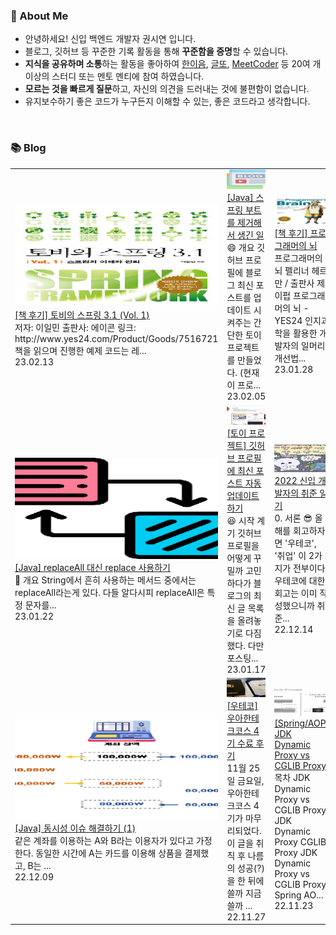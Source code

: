 ### 🚀 About Me

- 안녕하세요! 신입 백엔드 개발자 권시연 입니다.
- 블로그, 깃허브 등 꾸준한 기록 활동을 통해 **꾸준함을 증명**할 수 있습니다.
- **지식을 공유하며 소통**하는 활동을 좋아하여 [한이음](https://www.hanium.or.kr/portal/index.do), [글또](https://www.notion.so/ac5b18a482fb4df497d4e8257ad4d516), [MeetCoder](https://github.com/Meet-Coder-Study/posting-review) 등 20여 개 이상의 스터디 또는 멘토 멘티에 참여 하였습니다.
- **모르는 것을 빠르게 질문**하고, 자신의 의견을 드러내는 것에 불편함이 없습니다.
- 유지보수하기 좋은 코드가 누구든지 이해할 수 있는, 좋은 코드라고 생각합니다.

<br/>

### 📚 Blog
<table><tbody><tr>
<td>
    <a href="https://yeonyeon.tistory.com/297">
        <img width="100%" src="/img/3054927136274843105.png"/><br/>
        <div>[책 후기] 토비의 스프링 3.1 (Vol. 1)</div>
    </a>
    <div>저자: 이일민 출판사: 에이콘 링크: http://www.yes24.com/Product/Goods/7516721 책을 읽으며 진행한 예제 코드는 레...</div>
    <div>23.02.13</div>
</td>
<td>
    <a href="https://yeonyeon.tistory.com/296">
        <img width="100%" src="/img/3467436289726695281.png"/><br/>
        <div>[Java] 스프링 부트를 제거해서 생긴 일</div>
    </a>
    <div>😄 개요 깃허브 프로필에 블로그 최신 포스트를 업데이트 시켜주는 간단한 토이 프로젝트를 만들었다. (현재 이 프로...</div>
    <div>23.02.05</div>
</td>
<td>
    <a href="https://yeonyeon.tistory.com/295">
        <img width="100%" src="/img/7468650735885663273.png"/><br/>
        <div>[책 후기] 프로그래머의 뇌</div>
    </a>
    <div>프로그래머의 뇌 펠리너 헤르만 / 출판사 제이펍 프로그래머의 뇌 - YES24 인지과학을 활용한 개발자의 일머리 개선법...</div>
    <div>23.01.28</div>
</td>
</tr>
<tr>
<td>
    <a href="https://yeonyeon.tistory.com/294">
        <img width="100%" src="/img/1771425176474879171.png"/><br/>
        <div>[Java] replaceAll 대신 replace 사용하기</div>
    </a>
    <div>🙂 개요 String에서 흔히 사용하는 메서드 중에서는 replaceAll라는게 있다. 다들 알다시피 replaceAll은 특정 문자를...</div>
    <div>23.01.22</div>
</td>
<td>
    <a href="https://yeonyeon.tistory.com/293">
        <img width="100%" src="/img/7880556595614675505.png"/><br/>
        <div>[토이 프로젝트] 깃허브 프로필에 최신 포스트 자동 업데이트하기</div>
    </a>
    <div>😆 시작 계기 깃허브 프로필을 어떻게 꾸밀까 고민하다가 블로그의 최신 글 목록을 올려놓기로 다짐했다. 다만 포스팅...</div>
    <div>23.01.17</div>
</td>
<td>
    <a href="https://yeonyeon.tistory.com/292">
        <img width="100%" src="/img/473228622326112769.png"/><br/>
        <div>2022 신입 개발자의 취준 일기</div>
    </a>
    <div>0. 서론 😎 올해를 회고하자면 '우테코', '취업' 이 2가지가 전부이다. 우테코에 대한 회고는 이미 작성했으니까 취준...</div>
    <div>22.12.14</div>
</td>
</tr>
<tr>
<td>
    <a href="https://yeonyeon.tistory.com/291">
        <img width="100%" src="/img/1486350586108402948.png"/><br/>
        <div>[Java] 동시성 이슈 해결하기 (1)</div>
    </a>
    <div>같은 계좌를 이용하는 A와 B라는 이용자가 있다고 가정한다. 동일한 시간에 A는 카드를 이용해 상품을 결제했고, B는 ...</div>
    <div>22.12.09</div>
</td>
<td>
    <a href="https://yeonyeon.tistory.com/290">
        <img width="100%" src="/img/5530864310750385771.png"/><br/>
        <div>[우테코] 우아한테크코스 4기 수료 후기</div>
    </a>
    <div>11월 25일 금요일, 우아한테크코스 4기가 마무리되었다. 이 글을 취직 후 나름의 성공(?)을 한 뒤에 쓸까 지금 쓸까 ...</div>
    <div>22.11.27</div>
</td>
<td>
    <a href="https://yeonyeon.tistory.com/289">
        <img width="100%" src="/img/4649096518395740501.png"/><br/>
        <div>[Spring/AOP] JDK Dynamic Proxy vs CGLIB Proxy</div>
    </a>
    <div>목차 JDK Dynamic Proxy vs CGLIB Proxy JDK Dynamic Proxy CGLIB Proxy JDK Dynamic Proxy vs CGLIB Proxy Spring AO...</div>
    <div>22.11.23</div>
</td>
</tr>
</tbody></table>